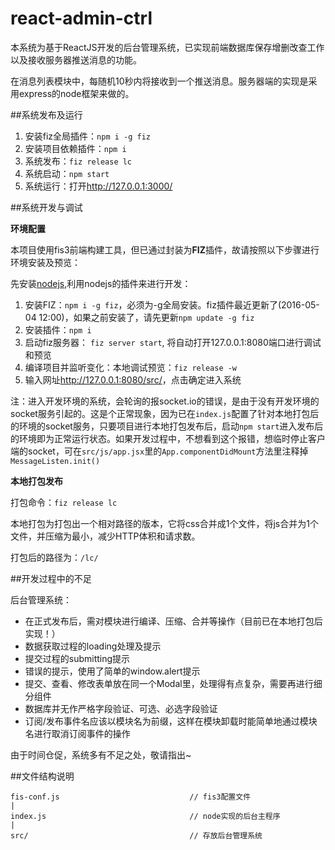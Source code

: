 # react-admin-ctrl

本系统为基于ReactJS开发的后台管理系统，已实现前端数据库保存增删改查工作以及接收服务器推送消息的功能。

在消息列表模块中，每随机10秒内将接收到一个推送消息。服务器端的实现是采用express的node框架来做的。

##系统发布及运行

1. 安装fiz全局插件：`npm i -g fiz`
2. 安装项目依赖插件：`npm i`
3. 系统发布：`fiz release lc`
4. 系统启动：`npm start`
5. 系统运行：打开<http://127.0.0.1:3000/>

##系统开发与调试

**环境配置**

本项目使用fis3前端构建工具，但已通过封装为**FIZ**插件，故请按照以下步骤进行环境安装及预览：

先安装[nodejs](https://nodejs.org/),利用nodejs的插件来进行开发：

1. 安装FIZ：`npm i -g fiz`，必须为-g全局安装。fiz插件最近更新了(2016-05-04 12:00)，如果之前安装了，请先更新`npm update -g fiz`
2. 安装插件：`npm i`
3. 启动fiz服务器： `fiz server start`, 将自动打开127.0.0.1:8080端口进行调试和预览
4. 编译项目并监听变化：本地调试预览：`fiz release -w`
5. 输入网址<http://127.0.0.1:8080/src/>，点击确定进入系统

注：进入开发环境的系统，会轮询的报socket.io的错误，是由于没有开发环境的socket服务引起的。这是个正常现象，因为已在`index.js`配置了针对本地打包后的环境的socket服务，只要项目进行本地打包发布后，启动`npm start`进入发布后的环境即为正常运行状态。如果开发过程中，不想看到这个报错，想临时停止客户端的socket，可在`src/js/app.jsx`里的`App.componentDidMount`方法里注释掉`MessageListen.init()`

**本地打包发布**

打包命令：`fiz release lc`

本地打包为打包出一个相对路径的版本，它将css合并成1个文件，将js合并为1个文件，并压缩为最小，减少HTTP体积和请求数。

打包后的路径为：`/lc/`


##开发过程中的不足

后台管理系统：

* 在正式发布后，需对模块进行编译、压缩、合并等操作（目前已在本地打包后实现！）
* 数据获取过程的loading处理及提示
* 提交过程的submitting提示
* 错误的提示，使用了简单的window.alert提示
* 提交、查看、修改表单放在同一个Modal里，处理得有点复杂，需要再进行细分组件
* 数据库并无作严格字段验证、可选、必选字段验证
* 订阅/发布事件名应该以模块名为前缀，这样在模块卸载时能简单地通过模块名进行取消订阅事件的操作

由于时间仓促，系统多有不足之处，敬请指出~

##文件结构说明

```
fis-conf.js                             // fis3配置文件
|
index.js                                // node实现的后台主程序
|
src/                                    // 存放后台管理系统
```

